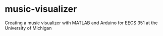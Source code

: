 # music-visualizer
Creating a music visualizer with MATLAB and Arduino for EECS 351 at the University of Michigan
